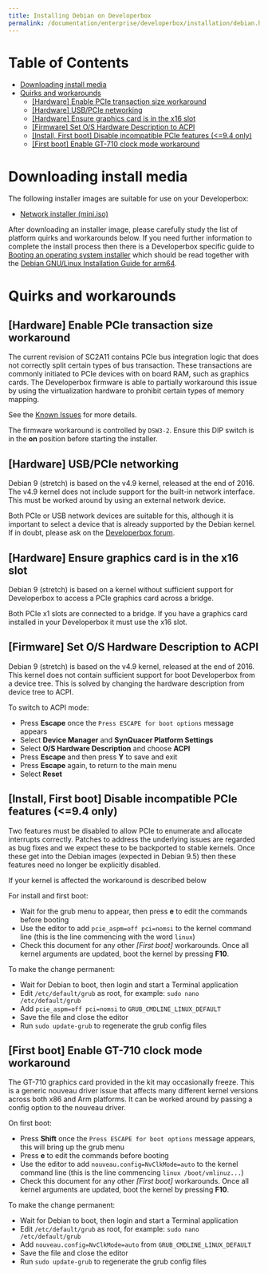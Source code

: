 ```yaml
---
title: Installing Debian on Developerbox
permalink: /documentation/enterprise/developerbox/installation/debian.html
---
```

# Table of Contents

   * [Downloading install media](#downloading-install-media)
   * [Quirks and workarounds](#quirks-and-workarounds)
      * [[Hardware] Enable PCIe transaction size workaround](#hardware-enable-pcie-transaction-size-workaround)
      * [[Hardware] USB/PCIe networking](#hardware-usbpcie-networking)
      * [[Hardware] Ensure graphics card is in the x16 slot](#hardware-ensure-graphics-card-is-in-the-x16-slot)
      * [[Firmware] Set O/S Hardware Description to ACPI](#firmware-set-os-hardware-description-to-acpi)
      * [[Install, First boot] Disable incompatible PCIe features (&lt;=9.4 only)](#install-first-boot-disable-incompatible-pcie-features-94-only)
      * [[First boot] Enable GT-710 clock mode workaround](#first-boot-enable-gt-710-clock-mode-workaround)

<!-- Created by [gh-md-toc](https://github.com/ekalinin/github-markdown-toc) -->

# Downloading install media

The following installer images are suitable for use on your Developerbox:

 * [Network installer (mini.iso)](https://www.debian.org/CD/netinst/)

After downloading an installer image, please carefully study the list of
platform quirks and workarounds below. If you need further information
to complete the install process then there is a Developerbox specific
guide to [Booting an operating system installer](./) which should be
read together with the [Debian GNU/Linux Installation Guide for
arm64](https://www.debian.org/releases/stable/arm64/).

# Quirks and workarounds

## [Hardware] Enable PCIe transaction size workaround

The current revision of SC2A11 contains PCIe bus integration logic that
does not correctly split certain types of bus transaction. These
transactions are commonly initiated to PCIe devices with on board RAM,
such as graphics cards. The Developerbox firmware is able to partially
workaround this issue by using the virtualization hardware to prohibit
certain types of memory mapping.

See the [Known
Issues](../support/known-issues.md##64-bit-pcie-transactions) for more
details.

The firmware workaround is controlled by `DSW3-2`. Ensure this DIP
switch is in the **on** position before starting the installer.

## [Hardware] USB/PCIe networking

Debian 9 (stretch) is based on the v4.9 kernel, released at the end
of 2016. The v4.9 kernel does not include support for the built-in
network interface. This must be worked around by using an external
network device.

Both PCIe or USB network devices are suitable for this, although it is
important to select a device that is already supported by the Debian
kernel. If in doubt, please ask on the [Developerbox
forum](https://discuss.96boards.org/c/products/developerbox).

## [Hardware] Ensure graphics card is in the x16 slot

Debian 9 (stretch) is based on a kernel without sufficient support for
Developerbox to access a PCIe graphics card across a bridge.

Both PCIe x1 slots are connected to a bridge. If you have a graphics
card installed in your Developerbox it must use the x16 slot.

## [Firmware] Set O/S Hardware Description to ACPI

Debian 9 (stretch) is based on the v4.9 kernel, released at the end
of 2016. This kernel does not contain sufficient support for boot
Developerbox from a device tree. This is solved by changing the
hardware description from device tree to ACPI.

To switch to ACPI mode:

 * Press **Escape** once the `Press ESCAPE for boot options` message
   appears
 * Select **Device Manager** and **SynQuacer Platform Settings**
 * Select **O/S Hardware Description** and choose **ACPI**
 * Press **Escape** and then press **Y** to save and exit
 * Press **Escape** again, to return to the main menu
 * Select **Reset**

## [Install, First boot] Disable incompatible PCIe features (<=9.4 only)

Two features must be disabled to allow PCIe to enumerate and allocate
interrupts correctly. Patches to address the underlying issues are
regarded as bug fixes and we expect these to be backported to stable
kernels. Once these get into the Debian images (expected in Debian 9.5)
then these features need no longer be explicitly disabled.

If your kernel is affected the workaround is described below

For install and first boot:

 * Wait for the grub menu to appear, then press **e** to edit the commands before booting
 * Use the editor to add `pcie_aspm=off pci=nomsi` to the kernel command line (this
   is the line commencing with the word `linux`)
 * Check this document for any other *[First boot]* workarounds. Once
   all kernel arguments are updated, boot the kernel by pressing **F10**.

To make the change permanent:

 * Wait for Debian to boot, then login and start a Terminal application
 * Edit `/etc/default/grub` as root, for example: `sudo nano /etc/default/grub`
 * Add `pcie_aspm=off pci=nomsi` to `GRUB_CMDLINE_LINUX_DEFAULT`
 * Save the file and close the editor
 * Run `sudo update-grub` to regenerate the grub config files

## [First boot] Enable GT-710 clock mode workaround

The GT-710 graphics card provided in the kit may occasionally freeze.
This is a generic nouveau driver issue that affects many different
kernel versions across both x86 and Arm platforms. It can be worked
around by passing a config option to the nouveau driver.

On first boot:

 * Press **Shift** once the `Press ESCAPE for boot options` message
   appears, this will bring up the grub menu
 * Press **e** to edit the commands before booting
 * Use the editor to add `nouveau.config=NvClkMode=auto` to the kernel
   command line (this is the line commencing `linux /boot/vmlinuz...`)
 * Check this document for any other *[First boot]* workarounds. Once
   all kernel arguments are updated, boot the kernel by pressing **F10**.

To make the change permanent:

 * Wait for Debian to boot, then login and start a Terminal application
 * Edit `/etc/default/grub` as root, for example: `sudo nano /etc/default/grub`
 * Add `nouveau.config=NvClkMode=auto` from `GRUB_CMDLINE_LINUX_DEFAULT`
 * Save the file and close the editor
 * Run `sudo update-grub` to regenerate the grub config files
